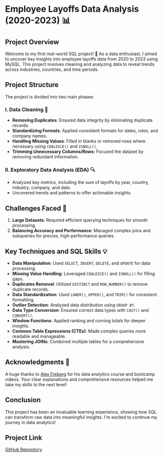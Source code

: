 # Employee Layoffs Data Analysis (2020-2023) 📊

## Project Overview  
Welcome to my first real-world SQL project! 🚀 As a data enthusiast, I aimed to uncover key insights into employee layoffs data from 2020 to 2023 using MySQL. This project involves cleaning and analyzing data to reveal trends across industries, countries, and time periods.

## Project Structure  
The project is divided into two main phases:

### I. Data Cleaning 🧹  
- **Removing Duplicates**: Ensured data integrity by eliminating duplicate records.  
- **Standardizing Formats**: Applied consistent formats for dates, roles, and company names.  
- **Handling Missing Values**: Filled in blanks or removed rows where necessary using `COALESCE()` and `ISNULL()`.  
- **Trimming Unnecessary Columns/Rows**: Focused the dataset by removing redundant information.  

### II. Exploratory Data Analysis (EDA) 🔍  
- Analyzed key metrics, including the sum of layoffs by year, country, industry, company, and date.  
- Uncovered trends and patterns to offer actionable insights.  

## Challenges Faced 🚧  
1. **Large Datasets**: Required efficient querying techniques for smooth processing.  
2. **Balancing Accuracy and Performance**: Managed complex joins and subqueries for precise, high-performance queries.  

## Key Techniques and SQL Skills 💡  
- **Data Manipulation**: Used `SELECT`, `INSERT`, `DELETE`, and `UPDATE` for data processing.  
- **Missing Value Handling**: Leveraged `COALESCE()` and `ISNULL()` for filling gaps.  
- **Duplicates Removal**: Utilized `DISTINCT` and `ROW_NUMBER()` to remove duplicate records.  
- **Data Standardization**: Used `LOWER()`, `UPPER()`, and `TRIM()` for consistent formatting.  
- **Outlier Detection**: Analyzed data distribution using `GROUP BY`.  
- **Data Type Conversion**: Ensured correct data types with `CAST()` and `CONVERT()`.  
- **Window Functions**: Applied ranking and running totals for deeper insights.  
- **Common Table Expressions (CTEs)**: Made complex queries more readable and manageable.  
- **Mastering JOINs**: Combined multiple tables for a comprehensive analysis.  

## Acknowledgments 🙏  
A huge thanks to [Alex Freberg](https://www.linkedin.com/in/alex-freberg/) for his data analytics course and bootcamp videos. Your clear explanations and comprehensive resources helped me take my skills to the next level!

## Conclusion  
This project has been an invaluable learning experience, showing how SQL can transform raw data into meaningful insights. I'm excited to continue my journey in data analytics!

## Project Link  
[GitHub Repository](https://lnkd.in/dUgkpJtd)

